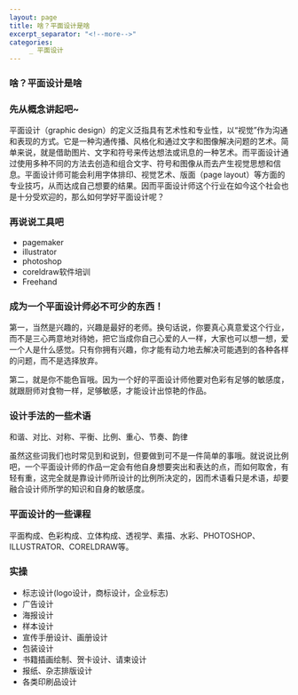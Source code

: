```yaml
---
layout: page
title: 啥？平面设计是啥
excerpt_separator: "<!--more-->"
categories:
     _ 平面设计
--- 
```


### 啥？平面设计是啥
<!--more-->

### 先从概念讲起吧~
平面设计（graphic design）的定义泛指具有艺术性和专业性，以“视觉”作为沟通和表现的方式。它是一种沟通传播、风格化和通过文字和图像解决问题的艺术。简单来说，就是借助图片、文字和符号来传达想法或讯息的一种艺术。而平面设计通过使用多种不同的方法去创造和组合文字、符号和图像从而去产生视觉思想和信息。平面设计师可能会利用字体排印、视觉艺术、版面（page layout）等方面的专业技巧，从而达成自己想要的结果。因而平面设计师这个行业在如今这个社会也是十分受欢迎的，那么如何学好平面设计呢？

### 再说说工具吧
- pagemaker
- illustrator
- photoshop
- coreldraw软件培训
- Freehand

### 成为一个平面设计师必不可少的东西！
第一，当然是兴趣的，兴趣是最好的老师。换句话说，你要真心真意爱这个行业，而不是三心两意地对待她，把它当成你自己心爱的人一样，大家也可以想一想，爱一个人是什么感觉。只有你拥有兴趣，你才能有动力地去解决可能遇到的各种各样的问题，而不是选择放弃。

第二，就是你不能色盲哦。因为一个好的平面设计师他要对色彩有足够的敏感度，就跟厨师对食物一样，足够敏感，才能设计出惊艳的作品。

### 设计手法的一些术语
和谐、对比、对称、平衡、比例、重心、节奏、韵律

虽然这些词我们也时常见到和说到，但要做到可不是一件简单的事哦。就说说比例吧，一个平面设计师的作品一定会有他自身想要突出和表达的点，而如何取舍，有轻有重，这完全就是靠设计师所设计的比例所决定的，因而术语看只是术语，却要融合设计师所学的知识和自身的敏感度。

### 平面设计的一些课程
平面构成、色彩构成、立体构成、透视学、素描、水彩、PHOTOSHOP、ILLUSTRATOR、CORELDRAW等。

### 实操
- 标志设计(logo设计，商标设计，企业标志)
- 广告设计
- 海报设计
- 样本设计
- 宣传手册设计、画册设计
- 包装设计
- 书籍插画绘制、贺卡设计、请柬设计
- 报纸、杂志排版设计
- 各类印刷品设计